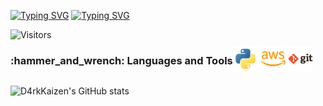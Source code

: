 <a href="https://git.io/typing-svg"><img src="https://readme-typing-svg.herokuapp.com?font=Fira+Code&weight=500&pause=1000&color=F60000&repeat=false&random=false&width=150&lines=D4rkKaizen+%7C+" alt="Typing SVG" /></a> <a href="https://git.io/typing-svg"><img src="https://readme-typing-svg.herokuapp.com?font=Fira+Code&weight=500&pause=1000&color=00F6F3&random=true&lines=Change+to+better!" alt="Typing SVG" /></a>

<img alt="Visitors" src="https://komarev.com/ghpvc/?username=D4rkKaizen&label=Profile%20Visits&style=for-the-badge" />

<div align="center" style="display: flex; align-items: center;">
  <h3>:hammer_and_wrench: Languages and Tools</h3>
  <img src="https://github.com/devicons/devicon/blob/master/icons/python/python-original.svg" title="Python" alt="Python" width="40" height="40"/>&nbsp;
  <img src="https://github.com/devicons/devicon/blob/master/icons/amazonwebservices/amazonwebservices-plain-wordmark.svg" title="AWS" alt="AWS" width="40" height="40"/>&nbsp;
  <img src="https://github.com/devicons/devicon/blob/master/icons/git/git-original-wordmark.svg" title="Git" **alt="Git" width="40" height="40"/>&nbsp;
</div>

![D4rkKaizen's GitHub stats](https://github-readme-stats.vercel.app/api?username=D4rkKaizen&theme=tokyonight&show_icons=true)
